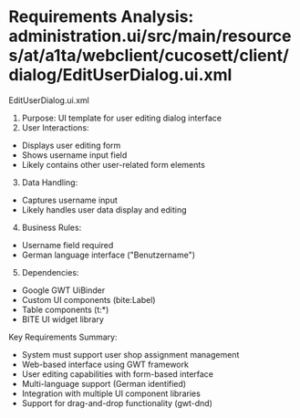 # Requirements Analysis: administration.ui/src/main/resources/at/a1ta/webclient/cucosett/client/dialog/EditUserDialog.ui.xml

EditUserDialog.ui.xml
1. Purpose: UI template for user editing dialog interface
2. User Interactions:
- Displays user editing form
- Shows username input field
- Likely contains other user-related form elements
3. Data Handling:
- Captures username input
- Likely handles user data display and editing
4. Business Rules:
- Username field required
- German language interface ("Benutzername")
5. Dependencies:
- Google GWT UiBinder
- Custom UI components (bite:Label)
- Table components (t:*)
- BITE UI widget library

Key Requirements Summary:
- System must support user shop assignment management
- Web-based interface using GWT framework
- User editing capabilities with form-based interface
- Multi-language support (German identified)
- Integration with multiple UI component libraries
- Support for drag-and-drop functionality (gwt-dnd)